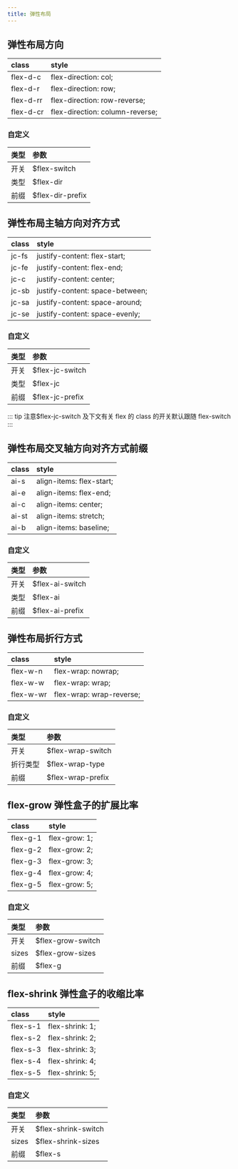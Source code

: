 ```yaml
---
title: 弹性布局
---
```


## 弹性布局方向

| class     | style                           |
| :-------- | :------------------------------ |
| flex-d-c  | flex-direction: col;            |
| flex-d-r  | flex-direction: row;            |
| flex-d-rr | flex-direction: row-reverse;    |
| flex-d-cr | flex-direction: column-reverse; |

### 自定义

| 类型 | 参数             |
| :--- | :--------------- |
| 开关 | $flex-switch     |
| 类型 | $flex-dir        |
| 前缀 | $flex-dir-prefix |

## 弹性布局主轴方向对齐方式

| class | style                           |
| :---- | :------------------------------ |
| jc-fs | justify-content: flex-start;    |
| jc-fe | justify-content: flex-end;      |
| jc-c  | justify-content: center;        |
| jc-sb | justify-content: space-between; |
| jc-sa | justify-content: space-around;  |
| jc-se | justify-content: space-evenly;  |

### 自定义

| 类型 | 参数            |
| :--- | :-------------- |
| 开关 | $flex-jc-switch |
| 类型 | $flex-jc        |
| 前缀 | $flex-jc-prefix |

::: tip
注意$flex-jc-switch 及下文有关 flex 的 class 的开关默认跟随 flex-switch
:::

## 弹性布局交叉轴方向对齐方式前缀

| class | style                    |
| :---- | :----------------------- |
| ai-s  | align-items: flex-start; |
| ai-e  | align-items: flex-end;   |
| ai-c  | align-items: center;     |
| ai-st | align-items: stretch;    |
| ai-b  | align-items: baseline;   |

### 自定义

| 类型 | 参数            |
| :--- | :-------------- |
| 开关 | $flex-ai-switch |
| 类型 | $flex-ai        |
| 前缀 | $flex-ai-prefix |

## 弹性布局折行方式

| class     | style                    |
| :-------- | :----------------------- |
| flex-w-n  | flex-wrap: nowrap;       |
| flex-w-w  | flex-wrap: wrap;         |
| flex-w-wr | flex-wrap: wrap-reverse; |

### 自定义

| 类型     | 参数              |
| :------- | :---------------- |
| 开关     | $flex-wrap-switch |
| 折行类型 | $flex-wrap-type   |
| 前缀     | $flex-wrap-prefix |

## flex-grow 弹性盒子的扩展比率

| class    | style         |
| :------- | :------------ |
| flex-g-1 | flex-grow: 1; |
| flex-g-2 | flex-grow: 2; |
| flex-g-3 | flex-grow: 3; |
| flex-g-4 | flex-grow: 4; |
| flex-g-5 | flex-grow: 5; |

### 自定义

| 类型  | 参数              |
| :---- | :---------------- |
| 开关  | $flex-grow-switch |
| sizes | $flex-grow-sizes  |
| 前缀  | $flex-g           |

## flex-shrink 弹性盒子的收缩比率

| class    | style           |
| :------- | :-------------- |
| flex-s-1 | flex-shrink: 1; |
| flex-s-2 | flex-shrink: 2; |
| flex-s-3 | flex-shrink: 3; |
| flex-s-4 | flex-shrink: 4; |
| flex-s-5 | flex-shrink: 5; |

### 自定义

| 类型  | 参数                |
| :---- | :------------------ |
| 开关  | $flex-shrink-switch |
| sizes | $flex-shrink-sizes  |
| 前缀  | $flex-s             |

